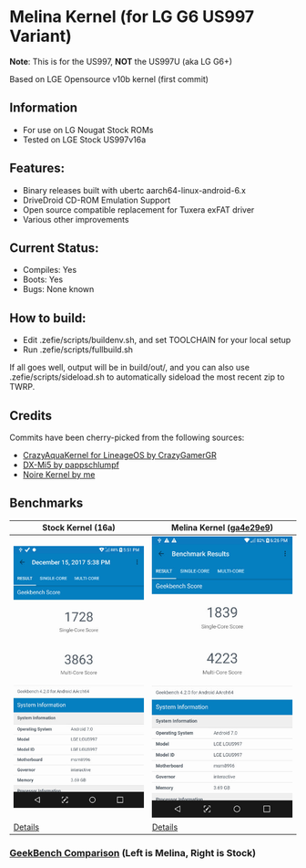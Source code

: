 # Melina Kernel (for LG G6 US997 Variant)

**Note**: This is for the US997, **NOT** the US997U (aka LG G6+)

Based on LGE Opensource v10b kernel (first commit)

## Information

 * For use on LG Nougat Stock ROMs
 * Tested on LGE Stock US997v16a
 
## Features:

 * Binary releases built with ubertc aarch64-linux-android-6.x
 * DriveDroid CD-ROM Emulation Support
 * Open source compatible replacement for Tuxera exFAT driver
 * Various other improvements

## Current Status:

 * Compiles: Yes
 * Boots: Yes
 * Bugs: None known

## How to build:

 * Edit .zefie/scripts/buildenv.sh, and set TOOLCHAIN for your local setup
 * Run .zefie/scripts/fullbuild.sh

If all goes well, output will be in build/out/,
and you can also use .zefie/scripts/sideload.sh to automatically sideload the most recent zip to TWRP.

## Credits

 Commits have been cherry-picked from the following sources:

 * [CrazyAquaKernel for LineageOS by CrazyGamerGR](https://github.com/CrazyGamerGR/CrazyAquaKernel-g5-g6-los-nougat)
 * [DX-Mi5 by pappschlumpf](https://github.com/pappschlumpf/DX-Mi5)
 * [Noire Kernel by me](https://git.zefie.net/zefie/android_kernel_samsung_msm8916)


## Benchmarks

Stock Kernel (16a) | Melina Kernel ([ga4e29e9](https://git.zefie.net/zefie/lge_us997_melina_kernel/commit/a4e29e906665a3062bd4d6a0d6fffcb912f403cd))
--- | ---
![Image](.zefie/benchmarks/stock_lge_16a_kernel.jpg?raw=true) | ![Image](.zefie/benchmarks/melina_kernel_ga4e29e9.jpg?raw=true) | (soon)
[Details](http://browser.geekbench.com/v4/cpu/5472375) | [Details](http://browser.geekbench.com/v4/cpu/5472792)

### [GeekBench Comparison](http://browser.geekbench.com/v4/cpu/compare/5472792?baseline=5472375) (Left is Melina, Right is Stock)
